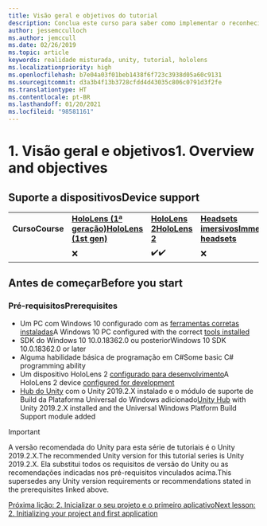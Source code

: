 ```yaml
---
title: Visão geral e objetivos do tutorial
description: Conclua este curso para saber como implementar o reconhecimento facial do Azure em um aplicativo de realidade misturada.
author: jessemcculloch
ms.author: jemccull
ms.date: 02/26/2019
ms.topic: article
keywords: realidade misturada, unity, tutorial, hololens
ms.localizationpriority: high
ms.openlocfilehash: b7e04a03f01beb1438f6f723c3938d05a60c9131
ms.sourcegitcommit: d3a3b4f13b3728cfdd4d43035c806c0791d3f2fe
ms.translationtype: HT
ms.contentlocale: pt-BR
ms.lasthandoff: 01/20/2021
ms.locfileid: "98581161"
---
```

# <a name="1-overview-and-objectives"></a><span data-ttu-id="9de66-104">1. Visão geral e objetivos</span><span class="sxs-lookup"><span data-stu-id="9de66-104">1. Overview and objectives</span></span>

## <a name="device-support"></a><span data-ttu-id="9de66-105">Suporte a dispositivos</span><span class="sxs-lookup"><span data-stu-id="9de66-105">Device support</span></span>

<table>
    <colgroup>
    <col width="25%" />
    <col width="25%" />
    <col width="25%" />
    <col width="25%" />
    </colgroup>
    <tr>
        <td><span data-ttu-id="9de66-106"><strong>Curso</strong></span><span class="sxs-lookup"><span data-stu-id="9de66-106"><strong>Course</strong></span></span></td>
        <td><span data-ttu-id="9de66-107"><a href="/hololens/hololens1-hardware"><strong>HoloLens (1ª geração)</strong></a></span><span class="sxs-lookup"><span data-stu-id="9de66-107"><a href="/hololens/hololens1-hardware"><strong>HoloLens (1st gen)</strong></a></span></span></td>
        <td><span data-ttu-id="9de66-108"><a href="https://www.microsoft.com//hololens/hardware"><strong>HoloLens 2</strong></a></span><span class="sxs-lookup"><span data-stu-id="9de66-108"><a href="https://www.microsoft.com//hololens/hardware"><strong>HoloLens 2</strong></a></span></span></td>
        <td><span data-ttu-id="9de66-109"><a href="../../../discover/immersive-headset-hardware-details.md"><strong>Headsets imersivos</strong></a></span><span class="sxs-lookup"><span data-stu-id="9de66-109"><a href="../../../discover/immersive-headset-hardware-details.md"><strong>Immersive headsets</strong></a></span></span></td>
    </tr>
     <tr>
        <td></td>
        <td>❌</td>
        <td><span data-ttu-id="9de66-110">✔️</span><span class="sxs-lookup"><span data-stu-id="9de66-110">✔️</span></span></td>
        <td>❌</td>
    </tr>
</table>

## <a name="before-you-start"></a><span data-ttu-id="9de66-111">Antes de começar</span><span class="sxs-lookup"><span data-stu-id="9de66-111">Before you start</span></span>

### <a name="prerequisites"></a><span data-ttu-id="9de66-112">Pré-requisitos</span><span class="sxs-lookup"><span data-stu-id="9de66-112">Prerequisites</span></span>

* <span data-ttu-id="9de66-113">Um PC com Windows 10 configurado com as [ferramentas corretas instaladas](../../install-the-tools.md)</span><span class="sxs-lookup"><span data-stu-id="9de66-113">A Windows 10 PC configured with the correct [tools installed](../../install-the-tools.md)</span></span>
* <span data-ttu-id="9de66-114">SDK do Windows 10 10.0.18362.0 ou posterior</span><span class="sxs-lookup"><span data-stu-id="9de66-114">Windows 10 SDK 10.0.18362.0 or later</span></span>
* <span data-ttu-id="9de66-115">Alguma habilidade básica de programação em C#</span><span class="sxs-lookup"><span data-stu-id="9de66-115">Some basic C# programming ability</span></span>
* <span data-ttu-id="9de66-116">Um dispositivo HoloLens 2 [configurado para desenvolvimento](../../platform-capabilities-and-apis/using-visual-studio.md#enabling-developer-mode)</span><span class="sxs-lookup"><span data-stu-id="9de66-116">A HoloLens 2 device [configured for development](../../platform-capabilities-and-apis/using-visual-studio.md#enabling-developer-mode)</span></span>
* <span data-ttu-id="9de66-117"><a href="https://docs.unity3d.com/Manual/GettingStartedInstallingHub.html" target="_blank">Hub do Unity</a> com o Unity 2019.2.X instalado e o módulo de suporte de Build da Plataforma Universal do Windows adicionado</span><span class="sxs-lookup"><span data-stu-id="9de66-117"><a href="https://docs.unity3d.com/Manual/GettingStartedInstallingHub.html" target="_blank">Unity Hub</a> with Unity 2019.2.X installed and the Universal Windows Platform Build Support module added</span></span>

> [!IMPORTANT]
> <span data-ttu-id="9de66-118">A versão recomendada do Unity para esta série de tutoriais é o Unity 2019.2.X.</span><span class="sxs-lookup"><span data-stu-id="9de66-118">The recommended Unity version for this tutorial series is Unity 2019.2.X.</span></span> <span data-ttu-id="9de66-119">Ela substitui todos os requisitos de versão do Unity ou as recomendações indicadas nos pré-requisitos vinculados acima.</span><span class="sxs-lookup"><span data-stu-id="9de66-119">This supersedes any Unity version requirements or recommendations stated in the prerequisites linked above.</span></span>

[<span data-ttu-id="9de66-120">Próxima lição: 2. Inicializar o seu projeto e o primeiro aplicativo</span><span class="sxs-lookup"><span data-stu-id="9de66-120">Next lesson: 2. Initializing your project and first application</span></span>](./mr-learning-base-02.md)